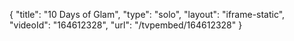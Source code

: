 {
    "title": "10 Days of Glam",
    "type": "solo",
    "layout": "iframe-static",
    "videoId": "164612328",
    "url": "\/tvpembed\/164612328"
}